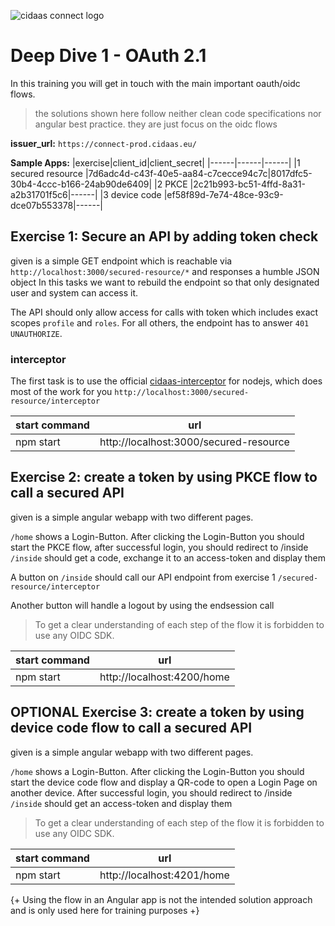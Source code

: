 ![cidaas connect logo](https://fs.evenito.com/render/cbd752f0-a4ee-437e-9f1c-a87679a6ffed?q=80&dpr=1&h=72)

# Deep Dive 1 - OAuth 2.1

In this training you will get in touch with the main important oauth/oidc flows.

> the solutions shown here follow neither clean code specifications nor angular best practice. they are just focus on the oidc flows

**issuer_url:**
`https://connect-prod.cidaas.eu/`

**Sample Apps:**
|exercise|client_id|client_secret|
|------|------|------|
|1 secured resource |7d6adc4d-c43f-40e5-aa84-c7cecce94c7c|8017dfc5-30b4-4ccc-b166-24ab90de6409|
|2 PKCE |2c21b993-bc51-4ffd-8a31-a2b31701f5c6|------|
|3 device code |ef58f89d-7e74-48ce-93c9-dce07b553378|------|

## Exercise 1: Secure an API by adding token check
  
given is a simple GET endpoint which is reachable via `http://localhost:3000/secured-resource/*` and responses a humble JSON object
In this tasks we want to rebuild the endpoint so that only designated user and system can access it.

The API should only allow access for calls with token which includes exact scopes `profile` and `roles`. For all others, the endpoint has to answer `401 UNAUTHORIZE`.

### interceptor

The first task is to use the official [cidaas-interceptor](https://www.npmjs.com/package/cidaas-interceptor-nodejs) for nodejs, which does most of the work for you
`http://localhost:3000/secured-resource/interceptor`

|start command|url|
|------|------|
|npm start |http://localhost:3000/secured-resource|
  
## Exercise 2: create a token by using PKCE flow to call a secured API

given is a simple angular webapp with two different pages.

`/home` shows a Login-Button. After clicking the Login-Button you should start the PKCE flow, after successful login, you should redirect to /inside
`/inside` should get a code, exchange it to an access-token and display them

A button on `/inside` should call our API endpoint from exercise 1 `/secured-resource/interceptor`

Another button will handle a logout by using the endsession call

> To get a clear understanding of each step of the flow it is forbidden to use any OIDC SDK.

|start command|url|
|------|------|
|npm start |http://localhost:4200/home|

## OPTIONAL Exercise 3: create a token by using device code flow to call a secured API

given is a simple angular webapp with two different pages.

`/home` shows a Login-Button. After clicking the Login-Button you should start the device code flow and display a QR-code to open a Login Page on another device. After successful login, you should redirect to /inside
`/inside` should get an access-token and display them

> To get a clear understanding of each step of the flow it is forbidden to use any OIDC SDK.

|start command|url|
|------|------|
|npm start |http://localhost:4201/home|

{+ Using the flow in an Angular app is not the intended solution approach and is only used here for training purposes +}
